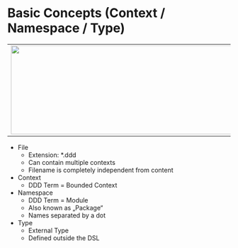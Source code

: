 # Basic Concepts (Context / Namespace / Type)

<table><tr><td><img src="https://cdn.rawgit.com/fuinorg/org.fuin.dsl.ddd/master/doc/dsl/basic.ddd.svg" width="880" height="200"></td></tr></table>

* File
  * Extension: *.ddd
  * Can contain multiple contexts
  * Filename is completely independent from content
* Context
  * DDD Term = Bounded Context
* Namespace
  * DDD Term = Module
  * Also known as „Package“
  * Names separated by a dot
* Type
  * External Type
  * Defined outside the DSL
